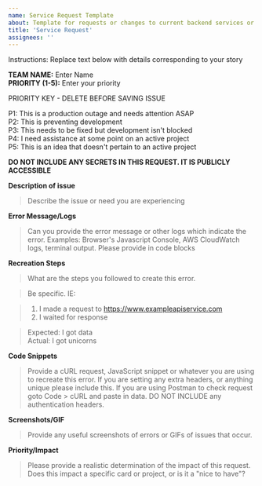 ```yaml
---
name: Service Request Template
about: Template for requests or changes to current backend services or assistance with troubleshooting
title: 'Service Request'
assignees: ''
---
```


Instructions: Replace text below with details corresponding to your story

**TEAM NAME:** Enter Name  
**PRIORITY (1-5):** Enter your priority  

PRIORITY KEY - DELETE BEFORE SAVING ISSUE

P1: This is a production outage and needs attention ASAP  
P2: This is preventing development  
P3: This needs to be fixed but development isn't blocked  
P4: I need assistance at some point on an active project  
P5: This is an idea that doesn't pertain to an active project  

**DO NOT INCLUDE ANY SECRETS IN THIS REQUEST. IT IS PUBLICLY ACCESSIBLE**

**Description of issue**

> Describe the issue or need you are experiencing

**Error Message/Logs**

> Can you provide the error message or other logs which indicate the error. Examples: Browser's Javascript Console, AWS CloudWatch logs, terminal output. Please provide in code blocks

**Recreation Steps**

> What are the steps you followed to create this error.   

> Be specific. IE:

> 1. I made a request to https://www.exampleapiservice.com  
> 2. I waited for response  


> Expected: I got data  
> Actual: I got unicorns  

**Code Snippets**

> Provide a cURL request, JavaScript snippet or whatever you are using to recreate this error. If you are setting any extra headers, or anything unique please include this. If you are using Postman to check request goto Code > cURL and paste in data. DO NOT INCLUDE any authentication headers.

**Screenshots/GIF**

> Provide any useful screenshots of errors or GIFs of issues that occur.

**Priority/Impact**

> Please provide a realistic determination of the impact of this request. Does this impact a specific card or project, or is it a "nice to have"?
